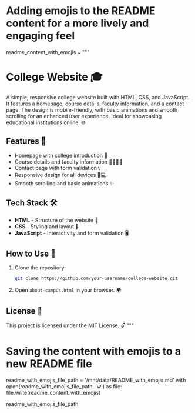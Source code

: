 # Adding emojis to the README content for a more lively and engaging feel

readme_content_with_emojis = """
# College Website 🎓

A simple, responsive college website built with HTML, CSS, and JavaScript. It features a homepage, course details, faculty information, and a contact page. The design is mobile-friendly, with basic animations and smooth scrolling for an enhanced user experience. Ideal for showcasing educational institutions online. 🌐

## Features 🌟
- Homepage with college introduction 🏫
- Course details and faculty information 👨‍🏫👩‍🏫
- Contact page with form validation 📞
- Responsive design for all devices 📱💻
- Smooth scrolling and basic animations ✨

## Tech Stack 🛠️
- **HTML** - Structure of the website 🧱
- **CSS** - Styling and layout 🎨
- **JavaScript** - Interactivity and form validation 🖥️

## How to Use 🚀
1. Clone the repository:
    ```bash
    git clone https://github.com/your-username/college-website.git
    ```
2. Open `about-campus.html` in your browser. 🌍

## License 📄
This project is licensed under the MIT License. 🔓
"""

# Saving the content with emojis to a new README file
readme_with_emojis_file_path = '/mnt/data/README_with_emojis.md'
with open(readme_with_emojis_file_path, 'w') as file:
    file.write(readme_content_with_emojis)

readme_with_emojis_file_path
